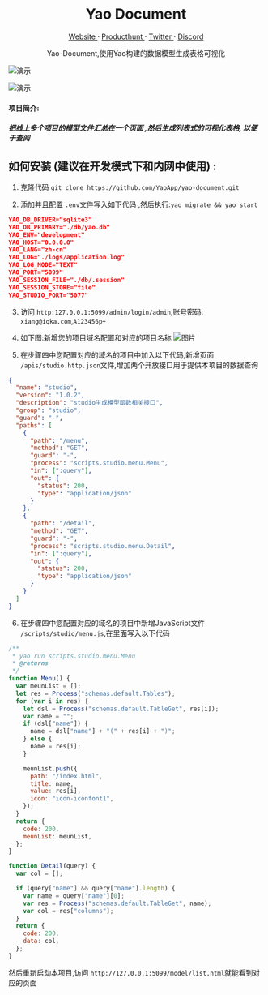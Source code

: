 <p align="center">
    <h1 align="center">Yao Document</h1>
</p>
<p align="center">
  <a aria-label="website" href="https://yaoapps.com" target="_blank">
    Website
  </a>
  ·
  <a aria-label="producthunt" href="https://www.producthunt.com/posts/yao-app-engine" target="_blank">
    Producthunt
  </a>
  ·
  <a aria-label="twitter" href="https://twitter.com/YaoApp" target="_blank">
    Twitter
  </a>
  ·
  <a aria-label="discord" href="https://discord.gg/nsKmCXwvxU" target="_blank">
    Discord
  </a>
</p>


<center>Yao-Document,使用Yao构建的数据模型生成表格可视化</center>

![演示](https://release-bj-1252011659.cos.ap-beijing.myqcloud.com/docs/yao-document/1679041643689.png)

![演示](https://release-bj-1252011659.cos.ap-beijing.myqcloud.com/docs/yao-document/1679041776803.png)

#### 项目简介:

   ##### 把线上多个项目的模型文件汇总在一个页面 ,然后生成列表式的可视化表格, 以便于查阅


## 如何安装 **(建议在开发模式下和内网中使用)** :

1. 克隆代码 `git clone https://github.com/YaoApp/yao-document.git`

2. 添加并且配置 `.env`文件写入如下代码  ,然后执行:`yao migrate && yao start`
   
 ```json
YAO_DB_DRIVER="sqlite3"
YAO_DB_PRIMARY="./db/yao.db"
YAO_ENV="development"
YAO_HOST="0.0.0.0"
YAO_LANG="zh-cn"
YAO_LOG="./logs/application.log"
YAO_LOG_MODE="TEXT"
YAO_PORT="5099"
YAO_SESSION_FILE="./db/.session"
YAO_SESSION_STORE="file"
YAO_STUDIO_PORT="5077"

```

3. 访问 `http:127.0.0.1:5099/admin/login/admin`,账号密码: `xiang@iqka.com`,`A123456p+`

4. 如下图:新增您的项目域名配置和对应的项目名称 ![图片](https://release-bj-1252011659.cos.ap-beijing.myqcloud.com/docs/yao-document/1679042627908.png)

5. 在步骤四中您配置对应的域名的项目中加入以下代码,新增页面 `/apis/studio.http.json`文件,增加两个开放接口用于提供本项目的数据查询

```json
{
  "name": "studio",
  "version": "1.0.2",
  "description": "studio生成模型函数相关接口",
  "group": "studio",
  "guard": "-",
  "paths": [
    {
      "path": "/menu",
      "method": "GET",
      "guard": "-",
      "process": "scripts.studio.menu.Menu",
      "in": [":query"],
      "out": {
        "status": 200,
        "type": "application/json"
      }
    },
    {
      "path": "/detail",
      "method": "GET",
      "guard": "-",
      "process": "scripts.studio.menu.Detail",
      "in": [":query"],
      "out": {
        "status": 200,
        "type": "application/json"
      }
    }
  ]
}

```

6. 在步骤四中您配置对应的域名的项目中新增JavaScript文件 `/scripts/studio/menu.js`,在里面写入以下代码

```javascript
/**
 * yao run scripts.studio.menu.Menu
 * @returns
 */
function Menu() {
  var meunList = [];
  let res = Process("schemas.default.Tables");
  for (var i in res) {
    let dsl = Process("schemas.default.TableGet", res[i]);
    var name = "";
    if (dsl["name"]) {
      name = dsl["name"] + "(" + res[i] + ")";
    } else {
      name = res[i];
    }

    meunList.push({
      path: "/index.html",
      title: name,
      value: res[i],
      icon: "icon-iconfont1",
    });
  }
  return {
    code: 200,
    meunList: meunList,
  };
}

function Detail(query) {
  var col = [];

  if (query["name"] && query["name"].length) {
    var name = query["name"][0];
    var res = Process("schemas.default.TableGet", name);
    var col = res["columns"];
  }
  return {
    code: 200,
    data: col,
  };
}

```
然后重新启动本项目,访问 `http://127.0.0.1:5099/model/list.html`就能看到对应的页面




